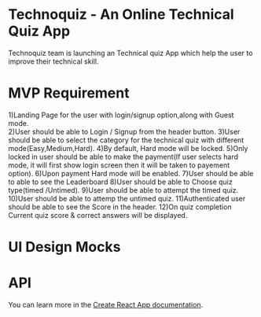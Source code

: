 # Technoquiz - An Online Technical Quiz App

Technoquiz team is launching an Technical quiz App which help the user to improve their technical
skill.

# MVP Requirement

1)Landing Page for the user with login/signup option,along with Guest mode.<br />
2)User should be able to Login / Signup from the header button.
3)User should be able to select the category for the technical quiz with different mode(Easy,Medium,Hard).
4)By default, Hard mode will be locked.
5)Only locked in user should be able to make the payment(If user selects hard mode, it will first show login screen then it will be taken to payement option).
6)Upon payment Hard mode will be enabled.
7)User should be able to able to see the Leaderboard
8)User should be able to Choose quiz type(timed /Untimed).
9)User should be able to attempt the timed quiz.
10)User should be able to attemp the untimed quiz.
11)Authenticated user should be able to see the Score in the header.
12)On quiz completion Current quiz score & correct answers will be displayed.

# UI Design Mocks

# API

You can learn more in the [Create React App documentation](https://facebook.github.io/create-react-app/docs/getting-started).
